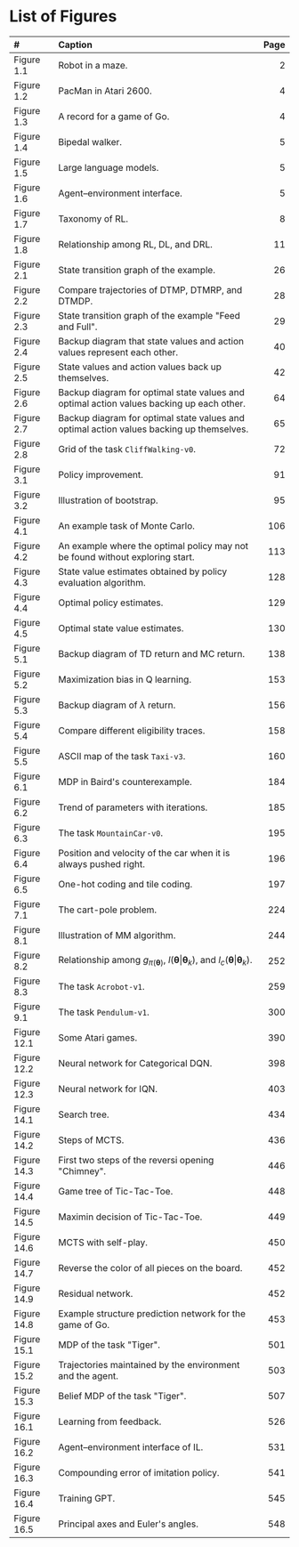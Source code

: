 # List of Figures

| \# | Caption | Page |
| :--- | :--- | ---: |
| Figure 1.1 | Robot in a maze. | 2 |
| Figure 1.2 | PacMan in Atari 2600. | 4 |
| Figure 1.3 | A record for a game of Go. | 4 |
| Figure 1.4 | Bipedal walker. | 5 |
| Figure 1.5 | Large language models. | 5 |
| Figure 1.6 | Agent–environment interface. | 5 |
| Figure 1.7 | Taxonomy of RL. | 8 |
| Figure 1.8 | Relationship among RL, DL, and DRL. | 11 |
| Figure 2.1 | State transition graph of the example. | 26 |
| Figure 2.2 | Compare trajectories of DTMP, DTMRP, and DTMDP. | 28 |
| Figure 2.3 | State transition graph of the example "Feed and Full". | 29 |
| Figure 2.4 | Backup diagram that state values and action values represent each other. | 40 |
| Figure 2.5 | State values and action values back up themselves. | 42 |
| Figure 2.6 | Backup diagram for optimal state values and optimal action values backing up each other. | 64 |
| Figure 2.7 | Backup diagram for optimal state values and optimal action values backing up themselves. | 65 |
| Figure 2.8 | Grid of the task `CliffWalking-v0`. | 72 |
| Figure 3.1 | Policy improvement. | 91 |
| Figure 3.2 | Illustration of bootstrap. | 95 |
| Figure 4.1 | An example task of Monte Carlo. | 106 |
| Figure 4.2 | An example where the optimal policy may not be found without exploring start. | 113 |
| Figure 4.3 | State value estimates obtained by policy evaluation algorithm. | 128 |
| Figure 4.4 | Optimal policy estimates. | 129 |
| Figure 4.5 | Optimal state value estimates. | 130 |
| Figure 5.1 | Backup diagram of TD return and MC return. | 138 |
| Figure 5.2 | Maximization bias in Q learning. | 153 |
| Figure 5.3 | Backup diagram of $\lambda$ return. | 156 |
| Figure 5.4 | Compare different eligibility traces. | 158 |
| Figure 5.5 | ASCII map of the task `Taxi-v3`. | 160 |
| Figure 6.1 | MDP in Baird's counterexample. | 184 |
| Figure 6.2 | Trend of parameters with iterations. | 185 |
| Figure 6.3 | The task `MountainCar-v0`. | 195 |
| Figure 6.4 | Position and velocity of the car when it is always pushed right. | 196 |
| Figure 6.5 | One-hot coding and tile coding. | 197 |
| Figure 7.1 | The cart-pole problem. | 224 |
| Figure 8.1 | Illustration of MM algorithm. | 244 |
| Figure 8.2 | Relationship among $g_{\pi\left({\mathbf\uptheta}\right)}$, $l\left({\mathbf\uptheta}\middle\vert{\mathbf\uptheta_k}\right)$, and $l_c\left({\mathbf\uptheta}\middle\vert{\mathbf\uptheta_k}\right)$. | 252 |
| Figure 8.3 | The task `Acrobot-v1`. | 259 |
| Figure 9.1 | The task `Pendulum-v1`. | 300 |
| Figure 12.1 | Some Atari games. | 390 |
| Figure 12.2 | Neural network for Categorical DQN. | 398 |
| Figure 12.3 | Neural network for IQN. | 403 |
| Figure 14.1 | Search tree. | 434 |
| Figure 14.2 | Steps of MCTS. | 436 |
| Figure 14.3 | First two steps of the reversi opening "Chimney". | 446 |
| Figure 14.4 | Game tree of Tic-Tac-Toe. | 448 |
| Figure 14.5 | Maximin decision of Tic-Tac-Toe. | 449 |
| Figure 14.6 | MCTS with self-play. | 450 |
| Figure 14.7 | Reverse the color of all pieces on the board. | 452 |
| Figure 14.9 | Residual network. | 452 |
| Figure 14.8 | Example structure prediction network for the game of Go. | 453 |
| Figure 15.1 | MDP of the task "Tiger". | 501 |
| Figure 15.2 | Trajectories maintained by the environment and the agent. | 503 |
| Figure 15.3 | Belief MDP of the task "Tiger". | 507 |
| Figure 16.1 | Learning from feedback. | 526 |
| Figure 16.2 | Agent–environment interface of IL. | 531 |
| Figure 16.3 | Compounding error of imitation policy. | 541 |
| Figure 16.4 | Training GPT. | 545 |
| Figure 16.5 | Principal axes and Euler's angles. | 548 |
